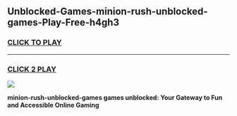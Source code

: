 
## Unblocked-Games-minion-rush-unblocked-games-Play-Free-h4gh3
<h3>
<a href="https://premium76.site?title=minion-rush-unblocked-games&ref=18A1">CLICK TO PLAY</a></h3>
<hr>

<h3>
<a href="https://premium76.site?title=minion-rush-unblocked-games&ref=18A1">CLICK 2 PLAY</a>
  
</h3>

<a href="https://premium76.site?title=minion-rush-unblocked-games&ref=18A1"><img src="https://clearcache.store/games.png"></a>


**minion-rush-unblocked-games games unblocked: Your Gateway to Fun and Accessible Online Gaming**
